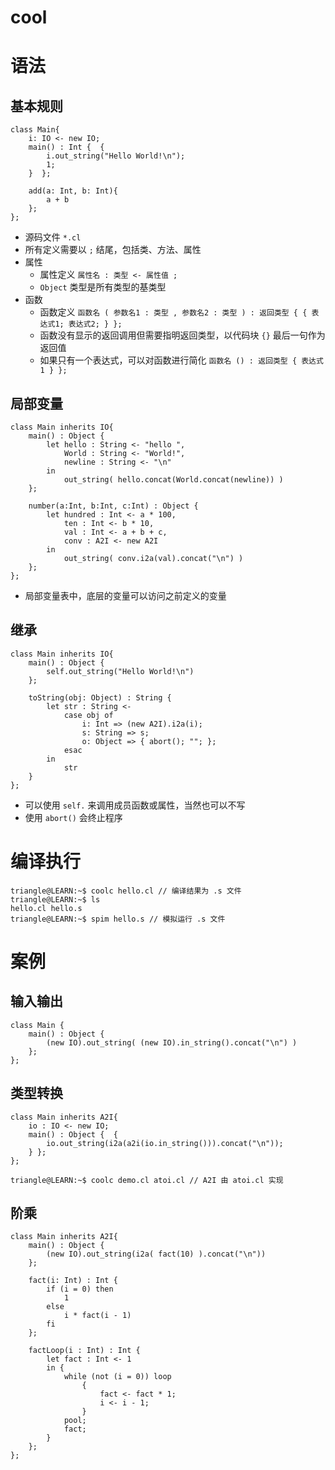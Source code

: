 # cool

# 语法

## 基本规则

```cool
class Main{
    i: IO <- new IO;
    main() : Int {  {
        i.out_string("Hello World!\n"); 
        1; 
    }  };

    add(a: Int, b: Int){
        a + b
    };
}; 
```
- 源码文件 `*.cl`
- 所有定义需要以 `;` 结尾，包括类、方法、属性
- 属性
    - 属性定义 `属性名 : 类型 <- 属性值 ;`
    - `Object` 类型是所有类型的基类型
- 函数
    - 函数定义 `函数名 ( 参数名1 : 类型 , 参数名2 : 类型 ) : 返回类型 { { 表达式1; 表达式2; } };`
    - 函数没有显示的返回调用但需要指明返回类型，以代码块 `{}` 最后一句作为返回值
    - 如果只有一个表达式，可以对函数进行简化 `函数名 () : 返回类型 { 表达式1 } };`

## 局部变量

```cool
class Main inherits IO{
    main() : Object {  
        let hello : String <- "hello ",
            World : String <- "World!",
            newline : String <- "\n"
        in 
            out_string( hello.concat(World.concat(newline)) ) 
    };

    number(a:Int, b:Int, c:Int) : Object {
        let hundred : Int <- a * 100,
            ten : Int <- b * 10,
            val : Int <- a + b + c,
            conv : A2I <- new A2I
        in 
            out_string( conv.i2a(val).concat("\n") ) 
    };
}; 
```

- 局部变量表中，底层的变量可以访问之前定义的变量

## 继承

```cool
class Main inherits IO{
    main() : Object {  
        self.out_string("Hello World!\n") 
    };

    toString(obj: Object) : String {
        let str : String <-
            case obj of
                i: Int => (new A2I).i2a(i);
                s: String => s;
                o: Object => { abort(); ""; };
            esac
        in
            str
    }
}; 
```

- 可以使用 `self.` 来调用成员函数或属性，当然也可以不写
- 使用 `abort()` 会终止程序

# 编译执行

```term
triangle@LEARN:~$ coolc hello.cl // 编译结果为 .s 文件
triangle@LEARN:~$ ls
hello.cl hello.s
triangle@LEARN:~$ spim hello.s // 模拟运行 .s 文件
```

# 案例

## 输入输出


```cool
class Main {
    main() : Object {  
        (new IO).out_string( (new IO).in_string().concat("\n") ) 
    };
}; 
```

## 类型转换

```cool
class Main inherits A2I{
    io : IO <- new IO;
    main() : Object {  {
        io.out_string(i2a(a2i(io.in_string())).concat("\n"));
    } };
}; 
```

```term
triangle@LEARN:~$ coolc demo.cl atoi.cl // A2I 由 atoi.cl 实现
```


## 阶乘

```cool
class Main inherits A2I{
    main() : Object { 
        (new IO).out_string(i2a( fact(10) ).concat("\n"))
    };

    fact(i: Int) : Int {
        if (i = 0) then 
            1 
        else 
            i * fact(i - 1) 
        fi
    };

    factLoop(i : Int) : Int {
        let fact : Int <- 1 
        in {
            while (not (i = 0)) loop
                {
                    fact <- fact * 1;
                    i <- i - 1;
                }
            pool;
            fact;
        }
    };
}; 
```
